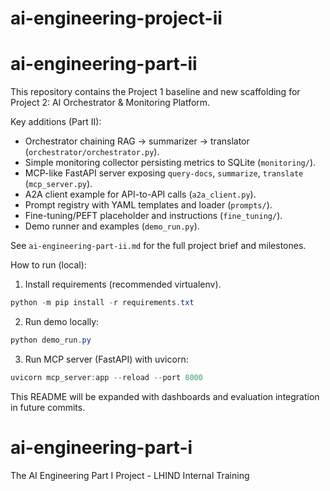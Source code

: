 # ai-engineering-project-ii

# ai-engineering-part-ii
This repository contains the Project 1 baseline and new scaffolding for Project 2: AI Orchestrator & Monitoring Platform.

Key additions (Part II):
- Orchestrator chaining RAG -> summarizer -> translator (`orchestrator/orchestrator.py`).
- Simple monitoring collector persisting metrics to SQLite (`monitoring/`).
- MCP-like FastAPI server exposing `query-docs`, `summarize`, `translate` (`mcp_server.py`).
- A2A client example for API-to-API calls (`a2a_client.py`).
- Prompt registry with YAML templates and loader (`prompts/`).
- Fine-tuning/PEFT placeholder and instructions (`fine_tuning/`).
- Demo runner and examples (`demo_run.py`).

See `ai-engineering-part-ii.md` for the full project brief and milestones.

How to run (local):

1. Install requirements (recommended virtualenv).

```powershell
python -m pip install -r requirements.txt
```

2. Run demo locally:

```powershell
python demo_run.py
```

3. Run MCP server (FastAPI) with uvicorn:

```powershell
uvicorn mcp_server:app --reload --port 8000
```

This README will be expanded with dashboards and evaluation integration in future commits.
# ai-engineering-part-i
The AI Engineering Part I Project - LHIND Internal Training
